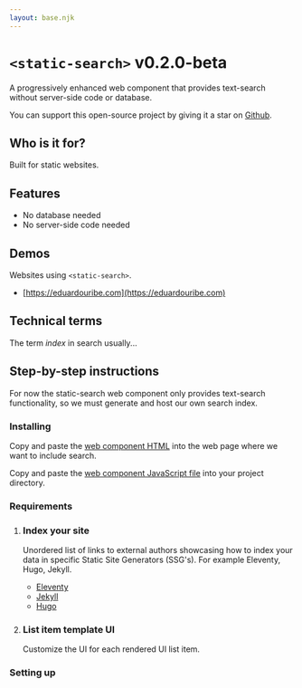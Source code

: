 ```yaml
---
layout: base.njk
---
```


# `<static-search>` v0.2.0-beta

A progressively enhanced web component that provides text-search without server-side code or database.

You can support this open-source project by giving it a star on [Github](https://github.com/eduardo-uribe/static-search).

## Who is it for?

Built for static websites.

## Features

- No database needed
- No server-side code needed

## Demos

Websites using `<static-search>`.

- [https://eduardouribe.com](https://eduardouribe.com)

## Technical terms

The term _index_ in search usually...

## Step-by-step instructions

For now the static-search web component only provides text-search functionality, so we must generate and host our own search index.

### Installing

Copy and paste the [web component HTML](https://github.com/eduardo-uribe/static-search/blob/main/index.html) into the web page where we want to include search.

Copy and paste the [web component JavaScript file](https://github.com/eduardo-uribe/static-search/blob/main/static-search.js) into your project directory.

### Requirements

1. ### Index your site

   Unordered list of links to external authors showcasing how to index your data in specific Static Site Generators (SSG's). For example Eleventy, Hugo, Jekyll.

   - [Eleventy](https://www.hawksworx.com/blog/adding-search-to-a-jamstack-site/)
   - [Jekyll](https://nachtimwald.com/2020/06/10/full-text-search-with-jekyll/#indexing-posts)
   - [Hugo](https://gomakethings.com/how-to-create-your-own-search-api-for-a-static-website-with-javascript-and-php/#creating-a-search-index)

2. ### List item template UI
   Customize the UI for each rendered UI list item.

### Setting up

